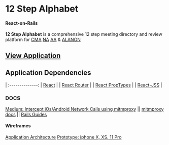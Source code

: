 # 12 Step Alphabet
#### React-on-Rails

**12 Step Alphabet** is a comprehensive 12 step meeting directory and review platform for [CMA](https://www.crystalmeth.org/) [NA](https://www.na.org/?ID=aboutus) [AA](https://www.aa.org/pages/en_US/what-is-aa) & [ALANON](https://al-anon.org/) 

## [View Application](https://twelve-step-alphabet.netlify.app/)

## Application Dependencies

| :--------------: 
|      [React](https://create-react-app.dev/)       | 
|   [React Router](https://www.npmjs.com/package/react-router)   | 
| [React PropTypes](https://www.npmjs.com/package/prop-types) | 
|     [React-JSS](https://www.npmjs.com/package/react-jss)      | 
### DOCS

[Medium: Intercept iOs/Android Network Calls using mitmproxy](https://medium.com/testvagrant/intercept-ios-android-network-calls-using-mitmproxy-4d3c94831f62) || [mitmproxy docs](https://docs.mitmproxy.org/stable/) || [Rails Guides](https://guides.rubyonrails.org/)

#### Wireframes

[Application Architecture](https://xd.adobe.com/view/4ca673fb-51dd-4ca0-a3c6-1a295c9854fd-19f5/)
[Prototype: iphone X, XS, 11 Pro](https://xd.adobe.com/view/21403106-c549-4c49-a64f-509952a11ae4-7413/)

